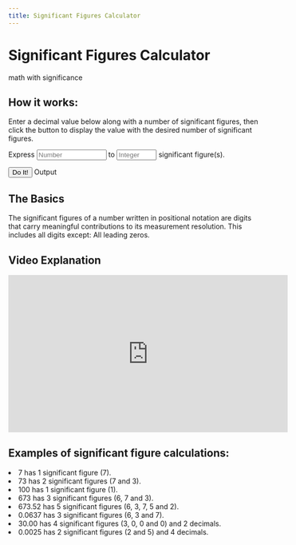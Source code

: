 ```yaml
---
title: Significant Figures Calculator
---
```



# Significant Figures Calculator

math with significance

## How it works:

Enter a decimal value below along with a number of significant figures, then click the button to display the value with the desired number of significant figures.


<form action="" class="form-inline" id="num-sig-figs-form">
Express <input id="number" type="number" class="form-control" style="width: 140px;" placeholder="Number" /> to <input id="num-sig-figs" type="number" class="form-control" style="width: 80px;" placeholder="Integer" /> significant figure(s).
</form>


<p>
<button class="btn btn-primary" onclick="if(parseInt($('#num-sig-figs').val()) > 0 && parseFloat($('#number').val())) { showWithSigFigs($('#number').val(), $('#num-sig-figs').val()); $('#num-sig-figs-form').removeClass('has-error'); } else { $('num-sig-figs-form').addClass('has-error'); }">Do It!</button>
<span class="btn btn-success disabled" id="output">Output</span>
</p>

<h2>The Basics</h2>
<p>
The significant figures of a number written in positional notation are digits that carry meaningful contributions to its measurement resolution. This includes all digits except: All leading zeros. 
</p>

<h2>Video Explanation</h2> 

<iframe width="560" height="315" src="https://www.youtube.com/embed/eCJ76hz7jPM" frameborder="0" allow="accelerometer; autoplay; clipboard-write; encrypted-media; gyroscope; picture-in-picture" allowfullscreen></iframe>

<h2>Examples of significant figure calculations:</h2>
<p>
  
<li>7 has 1 significant figure (7).</li>

<li>73 has 2 significant figures (7 and 3).</li>

<li>100 has 1 significant figure (1).</li>

<li>673 has 3 significant figures (6, 7 and 3).</li>

<li>673.52 has 5 significant figures (6, 3, 7, 5 and 2).</li>

<li>0.0637 has 3 significant figures (6, 3 and 7).</li>

<li>30.00 has 4 significant figures (3, 0, 0 and 0) and 2 decimals.</li>

<li>0.0025 has 2 significant figures (2 and 5) and 4 decimals.</li>

</p>

<script data-ad-client="ca-pub-9285318390568770" async src="https://pagead2.googlesyndication.com/pagead/js/adsbygoogle.js"></script>


<script type="text/javascript" src="https://code.jquery.com/jquery-2.2.4.min.js"></script>
<script type="text/javascript" src="sig-figs.js"></script>
<script src="https://cdn.jsdelivr.net/npm/bootstrap@4.5.3/dist/js/bootstrap.bundle.min.js" integrity="sha384-ho+j7jyWK8fNQe+A12Hb8AhRq26LrZ/JpcUGGOn+Y7RsweNrtN/tE3MoK7ZeZDyx" crossorigin="anonymous"></script>

<script type="text/javascript">
  
function showWithSigFigs(numStr, n) {
var num = parseInt(n);
var sf = new SigFloat(numStr);
$('#output').html(sf.withSigFigures(num).toFixed());
}
</script>
